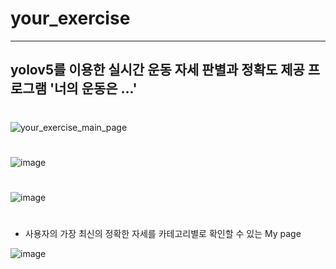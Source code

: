 # your_exercise
* * *
## yolov5를 이용한 실시간 운동 자세 판별과 정확도 제공 프로그램  '너의 운동은 ...'  

#

![your_exercise_main_page](https://user-images.githubusercontent.com/90812508/189012708-80455a9c-2a52-4837-b015-0e1546bcbd9a.jpg)
#

![image](https://user-images.githubusercontent.com/90812508/210682940-bd6eb00e-66ad-452d-84fe-1a0a35f77872.png)
#

![image](https://user-images.githubusercontent.com/90812508/210683108-2b28cade-be83-4851-a771-d81ce71d8ae3.png)
# 
* 사용자의 가장 최신의 정확한 자세를 카테고리별로 확인할 수 있는 My page

![image](https://user-images.githubusercontent.com/90812508/210683161-19e6f37a-7940-40ac-8ec7-6a8cd7563b9c.png)
